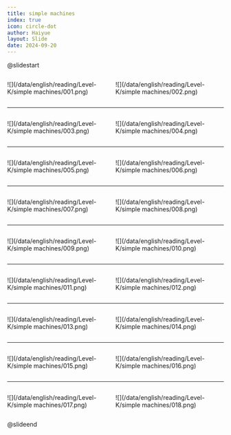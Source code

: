 ```yaml
---
title: simple machines
index: true
icon: circle-dot
author: Haiyue
layout: Slide
date: 2024-09-20
---
```

 
@slidestart

<div style="display:flex">
<div style="flex:1">

![](/data/english/reading/Level-K/simple machines/001.png)
</div>
<div style="flex:1">

![](/data/english/reading/Level-K/simple machines/002.png)
</div>
</div>

---

<div style="display:flex">
<div style="flex:1">

![](/data/english/reading/Level-K/simple machines/003.png)
</div>
<div style="flex:1">

![](/data/english/reading/Level-K/simple machines/004.png)
</div>
</div>

---

<div style="display:flex">
<div style="flex:1">

![](/data/english/reading/Level-K/simple machines/005.png)
</div>
<div style="flex:1">

![](/data/english/reading/Level-K/simple machines/006.png)
</div>
</div>

---

<div style="display:flex">
<div style="flex:1">

![](/data/english/reading/Level-K/simple machines/007.png)
</div>
<div style="flex:1">

![](/data/english/reading/Level-K/simple machines/008.png)
</div>
</div>

---

<div style="display:flex">
<div style="flex:1">

![](/data/english/reading/Level-K/simple machines/009.png)
</div>
<div style="flex:1">

![](/data/english/reading/Level-K/simple machines/010.png)
</div>
</div>

---

<div style="display:flex">
<div style="flex:1">

![](/data/english/reading/Level-K/simple machines/011.png)
</div>
<div style="flex:1">

![](/data/english/reading/Level-K/simple machines/012.png)
</div>
</div>

---

<div style="display:flex">
<div style="flex:1">

![](/data/english/reading/Level-K/simple machines/013.png)
</div>
<div style="flex:1">

![](/data/english/reading/Level-K/simple machines/014.png)
</div>
</div>

---

<div style="display:flex">
<div style="flex:1">

![](/data/english/reading/Level-K/simple machines/015.png)
</div>
<div style="flex:1">

![](/data/english/reading/Level-K/simple machines/016.png)
</div>
</div>

---

<div style="display:flex">
<div style="flex:1">

![](/data/english/reading/Level-K/simple machines/017.png)
</div>
<div style="flex:1">

![](/data/english/reading/Level-K/simple machines/018.png)
</div>
</div>

@slideend